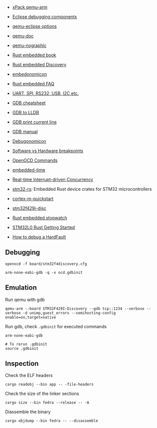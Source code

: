 - [xPack qemu-arm](https://xpack.github.io/qemu-arm/)
- [Eclipse debugging components](https://gnu-mcu-eclipse.github.io/debug/install/)
- [qemu-eclipse options](https://gnu-mcu-eclipse.github.io/qemu/options/)
- [qemu-doc](https://www.qemu.org/docs/master/qemu-doc.html)
- [qemu-nographic](https://web.archive.org/web/20180104171638/http://nairobi-embedded.org/qemu_monitor_console.html)

- [Rust embedded book](https://rust-embedded.github.io/book/)
- [Rust embedded Discovery](https://github.com/rust-embedded/discovery)
- [embedonomicon](https://docs.rust-embedded.org/embedonomicon/preface.html)
- [Rust embedded FAQ](https://docs.rust-embedded.org/faq.html#my-program-just-halts-without-connected-debugger-what-am-i-doing-wrong)

- [UART, SPI, RS232, USB, I2C etc.](https://electronics.stackexchange.com/questions/37814/usart-uart-rs232-usb-spi-i2c-ttl-etc-what-are-all-of-these-and-how-do-th)

- [GDB cheatsheet](https://darkdust.net/files/GDB%20Cheat%20Sheet.pdf)
- [GDB to LLDB](https://lldb.llvm.org/use/map.html)
- [GDB print current line](https://stackoverflow.com/questions/14581837/gdb-how-to-print-the-current-line-or-find-the-current-line-number)
- [GDB manual](https://ftp.gnu.org/old-gnu/Manuals/gdb/html_node/gdb_toc.html)
- [Debugonomicon](https://rust-embedded.github.io/debugonomicon/overview.html)
- [Software vs Hardware breakpoints](https://stackoverflow.com/a/55867982/6860493)
- [OpenOCD Commands](http://openocd.org/doc/html/General-Commands.html)

- [embedded-time](https://github.com/FluenTech/embedded-time)
- [Real-time Interrupt-driven Concurrency](https://github.com/rtic-rs/cortex-m-rtic)

- [stm32-rs](https://github.com/stm32-rs/stm32-rs): Embedded Rust device crates for STM32 microcontrollers
- [cortex-m-quickstart](https://github.com/rust-embedded/cortex-m-quickstart/blob/master/examples/hello.rs)
- [stm32f429i-disc](https://github.com/stm32-rs/stm32f429i-disc/)
- [Rust embedded stopwatch](https://www.mcu.by/rust-embedded-stopwatch/)

- [STM32L0 Rust Getting Started](https://craigjb.com/2019/12/31/stm32l0-rust/)
- [How to debug a HardFault](https://interrupt.memfault.com/blog/cortex-m-fault-debug)

## Debugging

```
openocd -f board/stm32f4discovery.cfg
```

```
arm-none-eabi-gdb -q -x ocd.gdbinit
```

## Emulation

Run qemu with gdb

```
qemu-arm --board STM32F429I-Discovery --gdb tcp::1234 --verbose --verbose -d unimp,guest_errors --semihosting-config enable=on,target=native
```

Run gdb, check `.gdbinit` for executed commands

```
arm-none-eabi-gdb

# To rerun .gdbinit
source .gdbinit
```

## Inspection

Check the ELF headers

```
cargo readobj --bin app -- -file-headers
```

Check the size of the linker sections

```
cargo size --bin fedra --release -- -A
```

Diassemble the binary

```
cargo objdump --bin fedra -- --disassemble
```
